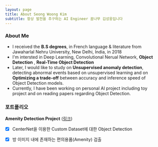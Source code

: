 ```yaml
---
layout: page
title: About Seong Woong Kim
subtitle: 항상 발전을 추구하는 AI Engineer 꿈나무 김성웅입니다
---
```



### About Me  

- I received the **B.S degrees**, in French language & literature from Jawaharlal Nehru University, New Delhi, India, in 2018
- I'm intersted in Deep Learning, Convolutional Nerual Network, **Object Detection** , **Real-Time Object Detection**
- Later, I would like to study on **Unsupervised anomaly detection**, detecting abnormal events based on unsupervised learning and on **Optimizing a trade-off** between accuracy and inference speed of Object Detection models.
- Currently, I have been working on personal AI project including toy project and on reading papers regarding Object Detection.

### 포트폴리오  
**Amenity Detection Project** ([링크](https://inflearnaiportfolio.github.io/2021-07-05-airbnb-clone-project-amenity-detection/)) 
- [x] CenterNet을 이용한 Custom Dataset에 대한 Object Detection 
- [x] 방 이미지 내에 존재하는 편의용품(Amenity) 검출 

